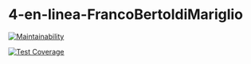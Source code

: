 # 4-en-linea-FrancoBertoldiMariglio

[![Maintainability](https://api.codeclimate.com/v1/badges/3f24e1bcf626a1e3b6fe/maintainability)](https://codeclimate.com/github/FrancoBertoldiMariglio/4-in-line-FrancoBertoldiMariglio/maintainability)

[![Test Coverage](https://api.codeclimate.com/v1/badges/3f24e1bcf626a1e3b6fe/test_coverage)](https://codeclimate.com/github/FrancoBertoldiMariglio/4-in-line-FrancoBertoldiMariglio/test_coverage)
